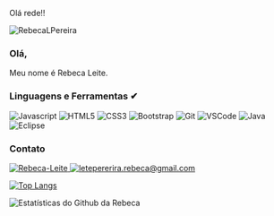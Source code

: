 Olá rede!!
<p align = "left"> <img src = "https://komarev.com/ghpvc/?username=RebecaLPereira&label=Profile%20views&color=0e75b6&style=flat" alt = "RebecaLPereira" /> </p>

### Olá, 
Meu nome é Rebeca Leite.

### Linguagens e Ferramentas ✔
<p> 
  
  <img src="https://img.shields.io/badge/JavaScript-323330?style=for-the-badge&logo=javascript&logoColor=F7DF1E" alt="Javascript" /> 
  <img src="https://img.shields.io/badge/HTML5-E34F26?style=for-the-badge&logo=html5&logoColor=white" alt="HTML5" />
  <img src="https://img.shields.io/badge/CSS3-1572B6?style=for-the-badge&logo=css3&logoColor=white" alt="CSS3" /> 
  <img src="https://img.shields.io/badge/Bootstrap-563D7C?style=for-the-badge&logo=bootstrap&logoColor=white" alt="Bootstrap" />
  <img src="https://img.shields.io/badge/Git-F05032?style=for-the-badge&logo=git&logoColor=white" alt="Git" />
  <img src="https://img.shields.io/badge/Visual_Studio_Code-0078D4?style=for-the-badge&logo=visual%20studio%20code&logoColor=white" alt="VSCode" />
  <img src="http://img.shields.io/badge/Java-ED8B00?style=for-the-badge&logo=java&logoColor=white" alt="Java" />
  <img src="https://img.shields.io/badge/Eclipse-2C2255?style=for-the-badge&logo=eclipse&logoColor=white" alt="Eclipse" />
  <!--<img src="https://img.shields.io/badge/Spring-6DB33F?style=for-the-badge&logo=spring&logoColor=white" alt="Spring" />
  <img src="https://img.shields.io/badge/Heroku-430098?style=for-the-badge&logo=heroku&logoColor=white" alt="Heroku" />
  <img src="https://img.shields.io/badge/Postman-FF6C37?style=for-the-badge&logo=Postman&logoColor=white" alt="Postman" />
  <img src="https://img.shields.io/badge/MySQL-00000F?style=for-the-badge&logo=mysql&logoColor=white" alt="MYSQL" />
  <img src="https://img.shields.io/badge/TypeScript-007ACC?style=for-the-badge&logo=typescript&logoColor=white" alt="Typescript" />
  <img src="https://img.shields.io/badge/Angular-DD0031?style=for-the-badge&logo=angular&logoColor=white" alt="Angular" />-->
</p>

### Contato
<p align = "left">
  <a href="https://www.linkedin.com/in/rebecaleitepereira" target="_blank">
    <img src = "https://img.shields.io/badge/LinkedIn-0077B5?style=for-the-badge&logo=linkedin&logoColor=white" alt = "Rebeca-Leite" />
  </a> 
  <a href="mailto:leitepereira.rebeca@gmail.com" target="_blank">
    <img src="https://img.shields.io/badge/Gmail-D14836?style=for-the-badge&logo=gmail&logoColor=white" alt = "letepererira.rebeca@gmail.com">
  <a/>
</p>
	
[![Top Langs](https://github-readme-stats.vercel.app/api/top-langs/?username=RebecaLPereira&hide=php&langs_count=4&layout=compact)](https://github.com/anuraghazra/github-readme-stats)

	
![Estatísticas do Github da Rebeca](https://github-readme-stats.vercel.app/api?username=RebecaLPereira&show_icons=true&theme=radical&hide=prs,issues,contribs)
